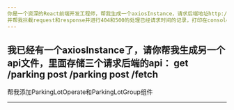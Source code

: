 ```yaml
---
你是一个资深的React前端开发工程师，帮我生成一个axiosInstance，请求后端地址http://localhost:8080/parking，设置超时时间五秒
并帮我拦截request和response并进行404和500的处理已经请求时间的记录，打印在console
---
```

我已经有一个axiosInstance了，请你帮我生成另一个api文件，里面存储三个请求后端的api：
get /parking
post /parking
post /fetch
---
帮我添加ParkingLotOperate和ParkingLotGroup组件

---



